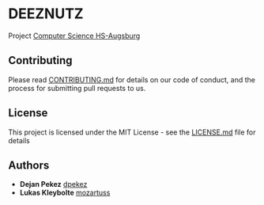 # DEEZNUTZ

Project [Computer Science HS-Augsburg](https://www.hs-augsburg.de/en/Computer-Science/Computer-Science-BSc.html)

## Contributing

Please read [CONTRIBUTING.md]( DEEZNUTS/CONTRIBUTING.md) for details on our code of conduct, and the process for submitting pull requests to us.

## License

This project is licensed under the MIT License - see the [LICENSE.md](https://github.com/dpekez/DEEZNUTS/blob/master/LICENSE) file for details

## Authors

* **Dejan Pekez**  [dpekez](https://github.com/dpekez)
* **Lukas Kleybolte**  [mozartuss](https://github.com/mozartuss)
